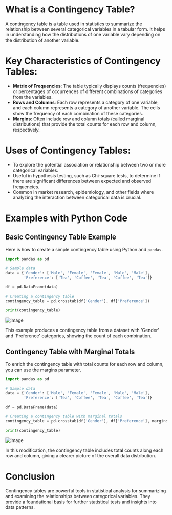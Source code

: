 # What is a Contingency Table?
A contingency table is a table used in statistics to summarize the relationship between several categorical variables in a tabular form. It helps in understanding how the distributions of one variable vary depending on the distribution of another variable.

# Key Characteristics of Contingency Tables:
- **Matrix of Frequencies**: The table typically displays counts (frequencies) or percentages of occurrences of different combinations of categories from the variables.
- **Rows and Columns**: Each row represents a category of one variable, and each column represents a category of another variable. The cells show the frequency of each combination of these categories.
- **Margins**: Often include row and column totals (called marginal distributions) that provide the total counts for each row and column, respectively.

# Uses of Contingency Tables:
- To explore the potential association or relationship between two or more categorical variables.
- Useful in hypothesis testing, such as Chi-square tests, to determine if there are significant differences between expected and observed frequencies.
- Common in market research, epidemiology, and other fields where analyzing the interaction between categorical data is crucial.

# Examples with Python Code

## Basic Contingency Table Example
Here is how to create a simple contingency table using Python and `pandas`.

```python
import pandas as pd

# Sample data
data = {'Gender': ['Male', 'Female', 'Female', 'Male', 'Male'],
        'Preference': ['Tea', 'Coffee', 'Tea', 'Coffee', 'Tea']}

df = pd.DataFrame(data)

# Creating a contingency table
contingency_table = pd.crosstab(df['Gender'], df['Preference'])

print(contingency_table)
```
![image](https://github.com/yangshiteng/Data-Science-Learning-Path/assets/60442877/ec2aece4-6ba7-4ee2-81cd-2cf775018689)

This example produces a contingency table from a dataset with 'Gender' and 'Preference' categories, showing the count of each combination.

## Contingency Table with Marginal Totals
To enrich the contingency table with total counts for each row and column, you can use the margins parameter.

```python
import pandas as pd

# Sample data
data = {'Gender': ['Male', 'Female', 'Female', 'Male', 'Male'],
        'Preference': ['Tea', 'Coffee', 'Tea', 'Coffee', 'Tea']}

df = pd.DataFrame(data)

# Creating a contingency table with marginal totals
contingency_table = pd.crosstab(df['Gender'], df['Preference'], margins=True)

print(contingency_table)
```
![image](https://github.com/yangshiteng/Data-Science-Learning-Path/assets/60442877/d0486fb5-270f-4285-8a5d-9580a3ede930)

In this modification, the contingency table includes total counts along each row and column, giving a clearer picture of the overall data distribution.

# Conclusion
Contingency tables are powerful tools in statistical analysis for summarizing and examining the relationships between categorical variables. They provide a foundational basis for further statistical tests and insights into data patterns.


